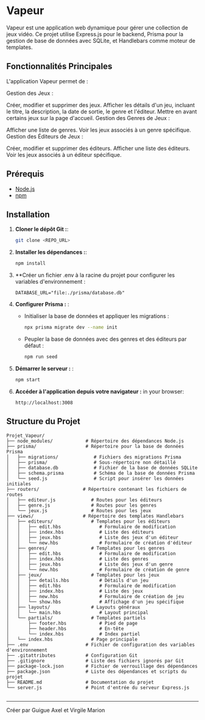 # Vapeur
Vapeur est une application web dynamique pour gérer une collection de jeux vidéo. Ce projet utilise Express.js pour le backend, Prisma pour la gestion de base de données avec SQLite, et Handlebars comme moteur de templates.

## Fonctionnalités Principales
L'application Vapeur permet de :

Gestion des Jeux :

Créer, modifier et supprimer des jeux.
Afficher les détails d'un jeu, incluant le titre, la description, la date de sortie, le genre et l'éditeur.
Mettre en avant certains jeux sur la page d'accueil.
Gestion des Genres de Jeux :

Afficher une liste de genres.
Voir les jeux associés à un genre spécifique.
Gestion des Éditeurs de Jeux :

Créer, modifier et supprimer des éditeurs.
Afficher une liste des éditeurs.
Voir les jeux associés à un éditeur spécifique.
## Prérequis
- [Node.js](https://nodejs.org/)
- [npm](https://www.npmjs.com/)

## Installation

1. **Cloner le dépôt Git :**:

   ```bash
   git clone <REPO_URL>
   ```

2. **Installer les dépendances :**:

   ```bash
   npm install
   ```

3. **Créer un fichier .env à la racine du projet pour configurer les variables d'environnement :

   ```env
   DATABASE_URL="file:./prisma/database.db"
   ```

4. **Configurer Prisma :** :

   - Initialiser la base de données et appliquer les migrations :
     
     ```bash
     npx prisma migrate dev --name init
     ```

   - Peupler la base de données avec des genres et des éditeurs par défaut :
     
     ```bash
     npm run seed
     ```

5. **Démarrer le serveur :** :

   ```bash
   npm start
   ```

6. **Accéder à l'application depuis votre navigateur :** in your browser:

   ```
   http://localhost:3008
   ```

## Structure du Projet

```
Projet_Vapeur/
├── node_modules/            # Répertoire des dépendances Node.js
├── prisma/                  # Répertoire pour la base de données Prisma
│   ├── migrations/             # Fichiers des migrations Prisma
│   ├── prisma/                 # Sous-répertoire non détaillé
│   ├── database.db             # Fichier de la base de données SQLite
│   ├── schema.prisma           # Schéma de la base de données Prisma
│   └── seed.js                 # Script pour insérer les données initiales
├── routers/                # Répertoire contenant les fichiers de routes
│   ├── editeur.js             # Routes pour les éditeurs
│   ├── genre.js               # Routes pour les genres
│   └── jeux.js                # Routes pour les jeux
├── views/                  # Répertoire des templates Handlebars
│   ├── editeurs/              # Templates pour les éditeurs
│   │   ├── edit.hbs              # Formulaire de modification
│   │   ├── index.hbs             # Liste des éditeurs
│   │   ├── jeux.hbs              # Liste des jeux d'un éditeur
│   │   └── new.hbs               # Formulaire de création d'éditeur
│   ├── genres/                # Templates pour les genres
│   │   ├── edit.hbs              # Formulaire de modification
│   │   ├── index.hbs             # Liste des genres
│   │   ├── jeux.hbs              # Liste des jeux d'un genre
│   │   └── new.hbs               # Formulaire de création de genre
│   ├── jeux/                  # Templates pour les jeux
│   │   ├── details.hbs           # Détails d'un jeu
│   │   ├── edit.hbs              # Formulaire de modification
│   │   ├── index.hbs             # Liste des jeux
│   │   ├── new.hbs               # Formulaire de création de jeu
│   │   └── show.hbs              # Affichage d'un jeu spécifique
│   ├── layouts/               # Layouts généraux
│   │   └── main.hbs              # Layout principal
│   └── partials/              # Templates partiels
│       ├── footer.hbs            # Pied de page
│       ├── header.hbs            # En-tête
│       └── index.hbs             # Index partiel
│   └── index.hbs              # Page principale
├── .env                     # Fichier de configuration des variables d'environnement
├── .gitattributes           # Configuration Git
├── .gitignore               # Liste des fichiers ignorés par Git
├── package-lock.json        # Fichier de verrouillage des dépendances
├── package.json             # Liste des dépendances et scripts du projet
├── README.md                # Documentation du projet
└── server.js                # Point d'entrée du serveur Express.js


```


---

Créer par Guigue Axel et Virgile Marion
